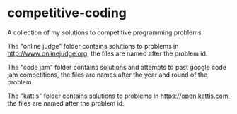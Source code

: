 # competitive-coding

A collection of my solutions to competitive programming problems.

The "online judge" folder contains solutions to problems in http://www.onlinejudge.org, the files are named after the problem id.

The "code jam" folder contains solutions and attempts to past google code jam competitions, the files are names after the year and round of the problem.

The "kattis" folder contains solutions to problems in https://open.kattis.com, the files are named after the problem id.
